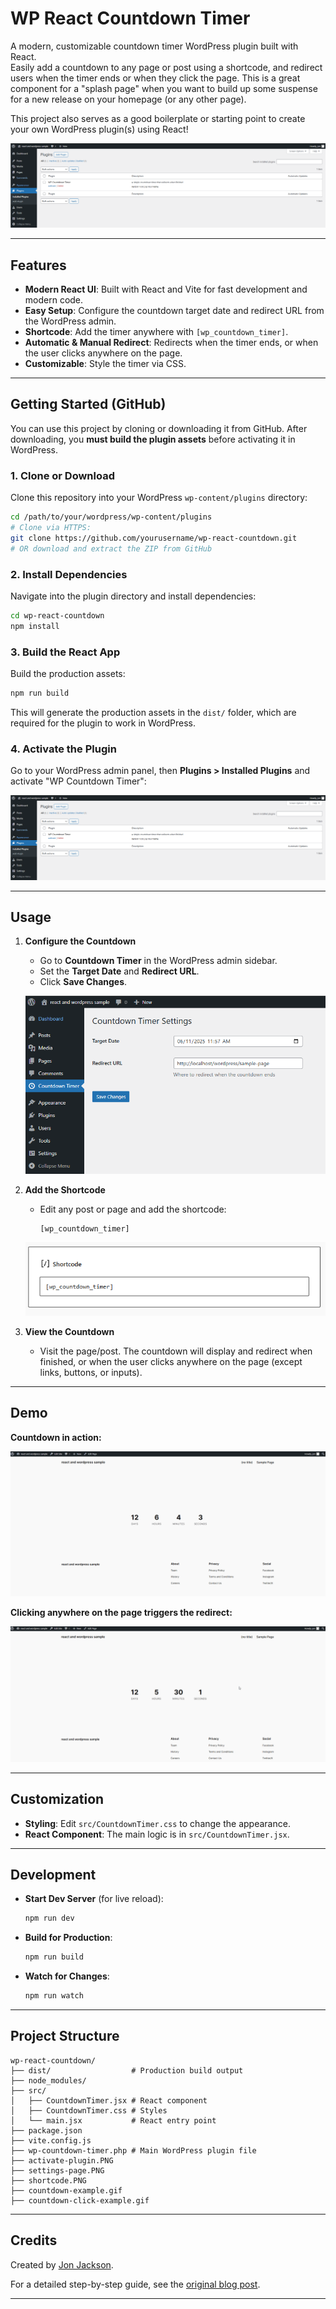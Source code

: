 # WP React Countdown Timer

A modern, customizable countdown timer WordPress plugin built with React.  
Easily add a countdown to any page or post using a shortcode, and redirect users when the timer ends or when they click the page. This is a great component for a "splash page" when you want to build up some suspense for a new release on your homepage (or any other page).

This project also serves as a good boilerplate or starting point to create your own WordPress plugin(s) using React!

![Activate Plugin](activate-plugin.PNG)

---

## Features

- **Modern React UI**: Built with React and Vite for fast development and modern code.
- **Easy Setup**: Configure the countdown target date and redirect URL from the WordPress admin.
- **Shortcode**: Add the timer anywhere with `[wp_countdown_timer]`.
- **Automatic & Manual Redirect**: Redirects when the timer ends, or when the user clicks anywhere on the page.
- **Customizable**: Style the timer via CSS.

---

## Getting Started (GitHub)

You can use this project by cloning or downloading it from GitHub. After downloading, you **must build the plugin assets** before activating it in WordPress.

### 1. Clone or Download

Clone this repository into your WordPress `wp-content/plugins` directory:

```sh
cd /path/to/your/wordpress/wp-content/plugins
# Clone via HTTPS:
git clone https://github.com/yourusername/wp-react-countdown.git
# OR download and extract the ZIP from GitHub
```

### 2. Install Dependencies

Navigate into the plugin directory and install dependencies:

```sh
cd wp-react-countdown
npm install
```

### 3. Build the React App

Build the production assets:

```sh
npm run build
```

This will generate the production assets in the `dist/` folder, which are required for the plugin to work in WordPress.

### 4. Activate the Plugin

Go to your WordPress admin panel, then **Plugins > Installed Plugins** and activate "WP Countdown Timer":

![Activate Plugin](activate-plugin.PNG)

---

## Usage

1. **Configure the Countdown**

   - Go to **Countdown Timer** in the WordPress admin sidebar.
   - Set the **Target Date** and **Redirect URL**.
   - Click **Save Changes**.

   ![Settings Page](settings-page.PNG)

2. **Add the Shortcode**

   - Edit any post or page and add the shortcode:

     ```
     [wp_countdown_timer]
     ```

   ![Shortcode Example](shortcode.PNG)

3. **View the Countdown**

   - Visit the page/post. The countdown will display and redirect when finished, or when the user clicks anywhere on the page (except links, buttons, or inputs).

---

## Demo

**Countdown in action:**

![Countdown Example](countdown-example.gif)

**Clicking anywhere on the page triggers the redirect:**

![Click Example](countdown-click-example.gif)

---

## Customization

- **Styling**: Edit `src/CountdownTimer.css` to change the appearance.
- **React Component**: The main logic is in `src/CountdownTimer.jsx`.

---

## Development

- **Start Dev Server** (for live reload):

  ```sh
  npm run dev
  ```

- **Build for Production**:

  ```sh
  npm run build
  ```

- **Watch for Changes**:

  ```sh
  npm run watch
  ```

---

## Project Structure

```
wp-react-countdown/
├── dist/                  # Production build output
├── node_modules/
├── src/
│   ├── CountdownTimer.jsx # React component
│   ├── CountdownTimer.css # Styles
│   └── main.jsx           # React entry point
├── package.json
├── vite.config.js
├── wp-countdown-timer.php # Main WordPress plugin file
├── activate-plugin.PNG
├── settings-page.PNG
├── shortcode.PNG
├── countdown-example.gif
├── countdown-click-example.gif
```

---

## Credits

Created by [Jon Jackson](https://blogs.perficient.com/2025/05/14/building-a-wordpress-plugin-with-react-step-by-step-guide/).

For a detailed step-by-step guide, see the [original blog post](https://blogs.perficient.com/2025/05/14/building-a-wordpress-plugin-with-react-step-by-step-guide/).

---
